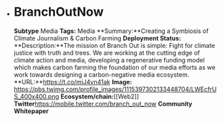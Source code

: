 - # BranchOutNow
  **Subtype** Media
  **Tags:** Media
  **Summary:**Creating a Symbiosis of Climate Journalism & Carbon Farming
  **Deployment Status:**
  **Description:**The mission of Branch Out is simple: Fight for climate justice with truth and trees. We are working at the cutting edge of climate action and media, developing a regenerative funding model which makes carbon farming the foundation of our media efforts as we work towards designing a carbon-negative media ecosystem.
  **URL:**https://t.co/miJ4vn41ak
  **Image:**
  https://pbs.twimg.com/profile_images/1115397302133448704/LWEcfrUS_400x400.png
  **Ecosystem/chain:**[[Web2]]
  **Twitter**https://mobile.twitter.com/branch_out_now
  **Community**
  **Whitepaper**